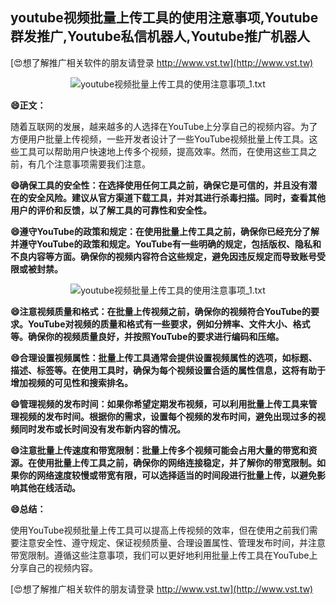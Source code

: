 ## **youtube视频批量上传工具的使用注意事项,Youtube群发推广,Youtube私信机器人,Youtube推广机器人**

[😍想了解推广相关软件的朋友请登录 http://www.vst.tw](http://www.vst.tw)

 <center><img src="https://vst.tw/MP4/tuiguang/png/6.png" alt="youtube视频批量上传工具的使用注意事项_1.txt"></center>

**😄正文：**

随着互联网的发展，越来越多的人选择在YouTube上分享自己的视频内容。为了方便用户批量上传视频，一些开发者设计了一些YouTube视频批量上传工具。这些工具可以帮助用户快速地上传多个视频，提高效率。然而，在使用这些工具之前，有几个注意事项需要我们注意。

**😄确保工具的安全性：在选择使用任何工具之前，确保它是可信的，并且没有潜在的安全风险。建议从官方渠道下载工具，并对其进行杀毒扫描。同时，查看其他用户的评价和反馈，以了解工具的可靠性和安全性。**

**😄遵守YouTube的政策和规定：在使用批量上传工具之前，确保你已经充分了解并遵守YouTube的政策和规定。YouTube有一些明确的规定，包括版权、隐私和不良内容等方面。确保你的视频内容符合这些规定，避免因违反规定而导致账号受限或被封禁。**

 <center><img src="https://vst.tw/MP4/tuiguang/png/6.png" alt="youtube视频批量上传工具的使用注意事项_1.txt"></center>

**😄注意视频质量和格式：在批量上传视频之前，确保你的视频符合YouTube的要求。YouTube对视频的质量和格式有一些要求，例如分辨率、文件大小、格式等。确保你的视频质量良好，并按照YouTube的要求进行编码和压缩。**

**😄合理设置视频属性：批量上传工具通常会提供设置视频属性的选项，如标题、描述、标签等。在使用工具时，确保为每个视频设置合适的属性信息，这将有助于增加视频的可见性和搜索排名。**

**😄管理视频的发布时间：如果你希望定期发布视频，可以利用批量上传工具来管理视频的发布时间。根据你的需求，设置每个视频的发布时间，避免出现过多的视频同时发布或长时间没有发布新内容的情况。**

**😄注意批量上传速度和带宽限制：批量上传多个视频可能会占用大量的带宽和资源。在使用批量上传工具之前，确保你的网络连接稳定，并了解你的带宽限制。如果你的网络速度较慢或带宽有限，可以选择适当的时间段进行批量上传，以避免影响其他在线活动。**

**😄总结：**

使用YouTube视频批量上传工具可以提高上传视频的效率，但在使用之前我们需要注意安全性、遵守规定、保证视频质量、合理设置属性、管理发布时间，并注意带宽限制。遵循这些注意事项，我们可以更好地利用批量上传工具在YouTube上分享自己的视频内容。

[😍想了解推广相关软件的朋友请登录 http://www.vst.tw](http://www.vst.tw)



